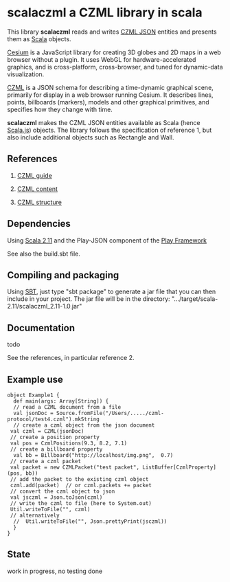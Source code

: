 # scalaczml a CZML library in scala 

This library **scalaczml** reads and writes 
[CZML JSON](https://github.com/AnalyticalGraphicsInc/cesium/wiki/CZML-Guide) entities and 
presents them as [Scala](http://www.scala-lang.org/) objects.

[Cesium](http://cesiumjs.org/) is a JavaScript library for creating 3D globes and 2D maps in a web browser without a plugin. 
It uses WebGL for hardware-accelerated graphics, and is cross-platform, cross-browser, 
and tuned for dynamic-data visualization. 

[CZML](https://github.com/AnalyticalGraphicsInc/cesium/wiki/CZML-Guide) is a JSON schema for 
describing a time-dynamic graphical scene, primarily for display in a web browser running Cesium.
It describes lines, points, billboards (markers), models and
other graphical primitives, and specifies how they change with time.

**scalaczml** makes the CZML JSON entities available as Scala (hence [Scala.js](http://www.scala-js.org/)) objects. 
The library follows the specification of reference 1, but also include additional objects such as Rectangle and Wall.

## References
 
1) [CZML guide](https://github.com/AnalyticalGraphicsInc/cesium/wiki/CZML-Guide)

2) [CZML content](https://github.com/AnalyticalGraphicsInc/cesium/wiki/CZML-Content)

3) [CZML structure](https://github.com/AnalyticalGraphicsInc/cesium/wiki/CZML-Structure)

## Dependencies

Using [Scala 2.11](http://www.scala-lang.org/) and the Play-JSON component 
of the [Play Framework](https://www.playframework.com/)

See also the build.sbt file.

## Compiling and packaging

Using [SBT](http://www.scala-sbt.org/), just type "sbt package" to generate a jar file that you can then 
include in your project. The jar file will be in the directory:
 ".../target/scala-2.11/scalaczml_2.11-1.0.jar" 

## Documentation

todo

See the references, in particular reference 2.

## Example use

    object Example1 {
      def main(args: Array[String]) {
      // read a CZML document from a file
      val jsonDoc = Source.fromFile("/Users/...../czml-protocol/test4.czml").mkString
      // create a czml object from the json document
     val czml = CZML(jsonDoc)
     // create a position property
     val pos = CzmlPositions(9.3, 8.2, 7.1)
     // create a billboard property
      val bb = Billboard("http://localhost/img.png",  0.7)
     // create a czml packet
     val packet = new CZMLPacket("test packet", ListBuffer[CzmlProperty](pos, bb))
     // add the packet to the existing czml object
     czml.add(packet)  // or czml.packets += packet
     // convert the czml object to json
     val jsczml = Json.toJson(czml)
     // write the czml to file (here to System.out)
     Util.writeToFile("", czml)
     // alternatively
      //  Util.writeToFile("", Json.prettyPrint(jsczml))
      }
    }
    
## State

work in progress, no testing done

